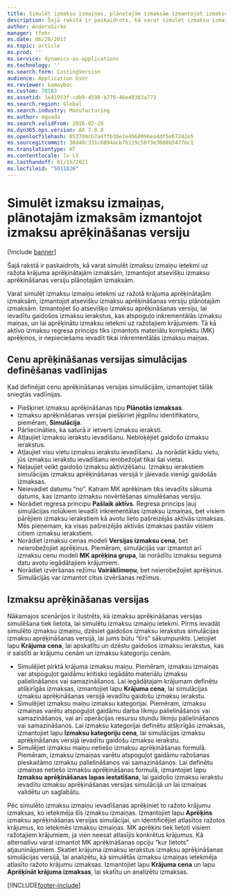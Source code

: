 ```yaml
---
title: Simulēt izmaksu izmaiņas, plānotajām izmaksām izmantojot izmaksu aprēķināšanas versiju
description: Šajā rakstā ir paskaidrots, kā varat simulēt izmaksu izmaiņu ietekmi uz ražota krājuma aprēķinātajām izmaksām, izmantojot atsevišķu izmaksu aprēķināšanas versiju plānotajām izmaksām.
author: AndersGirke
manager: tfehr
ms.date: 06/20/2017
ms.topic: article
ms.prod: ''
ms.service: dynamics-ax-applications
ms.technology: ''
ms.search.form: CostingVersion
audience: Application User
ms.reviewer: kamaybac
ms.custom: 78183
ms.assetid: 1e41953f-cdb9-4598-b776-46e49383a773
ms.search.region: Global
ms.search.industry: Manufacturing
ms.author: mguada
ms.search.validFrom: 2016-02-28
ms.dyn365.ops.version: AX 7.0.0
ms.openlocfilehash: 053709cb7a4ffb30e1e4968096ea4df5e67242e5
ms.sourcegitcommit: 38d40c331c8894acb7b119c5073e3088b54776c1
ms.translationtype: HT
ms.contentlocale: lv-LV
ms.lasthandoff: 01/15/2021
ms.locfileid: "5011826"
---
```

# <a name="simulate-cost-changes-by-using-a-costing-version-for-planned-costs"></a>Simulēt izmaksu izmaiņas, plānotajām izmaksām izmantojot izmaksu aprēķināšanas versiju

[!include [banner](../includes/banner.md)]

Šajā rakstā ir paskaidrots, kā varat simulēt izmaksu izmaiņu ietekmi uz ražota krājuma aprēķinātajām izmaksām, izmantojot atsevišķu izmaksu aprēķināšanas versiju plānotajām izmaksām.

Varat simulēt izmaksu izmaiņu ietekmi uz ražotā krājuma aprēķinātajām izmaksām, izmantojot atsevišķu izmaksu aprēķināšanas versiju plānotajām izmaksām. Izmantojiet šo atsevišķo izmaksu aprēķināšanas versiju, lai ievadītu gaidošos izmaksu ierakstus, kas atspoguļo inkrementālās izmaksu maiņas, un lai aprēķinātu izmaksu ietekmi uz ražotajiem krājumiem. Tā kā aktīvo izmaksu regresa princips tiks izmantots materiālu komplektu (MK) aprēķinos, ir nepieciešams ievadīt tikai inkrementālās izmaksu maiņas.

## <a name="guidelines-for-defining-the-simulation-costing-version"></a>Cenu aprēķināšanas versijas simulācijas definēšanas vadlīnijas
Kad definējat cenu aprēķināšanas versijas simulācijām, izmantojiet tālāk sniegtās vadlīnijas.

-   Piešķiriet izmaksu aprēķināšanas tipu **Plānotās izmaksas**.
-   Izmaksu aprēķināšanas versijai piešķiriet jēgpilnu identifikatoru, piemēram, **Simulācija**.
-   Pārliecināties, ka saturā ir ietverti izmaksu ieraksti.
-   Atļaujiet izmaksu ierakstu ievadīšanu. Nebloķējiet gaidošo izmaksu ierakstus.
-   Atļaujiet visu vietu izmaksu ierakstu ievadīšanu. Ja norādāt kādu vietu, jūs izmaksu ierakstu ievadīšanu ierobežojat tikai šai vietai.
-   Neļaujiet veikt gaidošo izmaksu aktivizēšanu. Izmaksu ierakstiem simulācijas izmaksu aprēķināšanas versijā ir jāievada vienīgi gaidošās izmaksas.
-   Neievadiet datumu “no”. Katram MK aprēķinam tiks ievadīts sākuma datums, kas izmanto izmaksu novērtēšanas simulēšanas versiju.
-   Norādiet regresa principu **Pašlaik aktīvs**. Regresa princips ļauj simulācijas nolūkiem ievadīt inkrementālas izmaksu izmaiņas, bet visiem pārējiem izmaksu ierakstiem kā avotu lieto pašreizējās aktīvās izmaksas. Mēs pieņemam, ka visas pašreizējās aktīvās izmaksas pastāv visiem citiem izmaksu ierakstiem.
-   Norādiet izmaksu cenas modeli **Versijas izmaksu cena**, bet neierobežojiet aprēķinus. Piemēram, simulācijās var izmantot arī izmaksu cenu modeli **MK aprēķina grupa**, lai norādītu izmaksu seguma datu avotu iegādātajiem krājumiem.
-   Norādiet izvēršanas režīmu **Vairāklīmeņu**, bet neierobežojiet aprēķinus. Simulācijās var izmantot citus izvēršanas režīmus.

## <a name="costing-versions"></a>Izmaksu aprēķināšanas versijas
Nākamajos scenārijos ir ilustrēts, kā izmaksu aprēķināšanas versijas simulēšana tiek lietota, lai simulētu izmaksu izmaiņu ietekmi. Pirms ievadāt simulēto izmaksu izmaiņu, dzēsiet gaidošos izmaksu ierakstus simulācijas izmaksu aprēķināšanas versijā, lai jums būtu “tīrs” sākumpunkts. Lietojiet lapu **Krājuma cena**, lai apskatītu un dzēstu gaidošos izmaksu ierakstus, kas ir saistīti ar krājumu cenām un izmaksu kategoriju cenām.

-   Simulējiet pirktā krājuma izmaksu maiņu. Piemēram, izmaksu izmaiņas var atspoguļot gaidāmu kritisko iegādāto materiālu izmaksu palielināšanos vai samazināšanos. Lai iegādātajam krājumam definētu atšķirīgās izmaksas, izmantojiet lapu **Krājuma cena**, lai simulācijas izmaksu aprēķināšanas versijā ievadītu gaidošu izmaksu ierakstu.
-   Simulējiet izmaksu maiņu izmaksu kategorijai. Piemēram, izmaksu izmaiņas varētu atspoguļot gaidāmu darba likmju palielināšanos vai samazināšanos, vai arī operācijas resursu stundu likmju palielināšanos vai samazināšanos. Lai izmaksu kategorijai definētu atšķirīgās izmaksas, izmantojiet lapu **Izmaksu kategoriju cena**, lai simulācijas izmaksu aprēķināšanas versijā ievadītu gaidošu izmaksu ierakstu.
-   Simulējiet izmaksu maiņu netiešo izmaksu aprēķināšanas formulā. Piemēram, izmaksu izmaiņas varētu atspoguļot gaidāmu ražošanas pieskaitāmo izmaksu palielināšanos vai samazināšanos. Lai definētu izmaiņas netiešo izmaksu aprēķināšanas formulā, izmantojiet lapu **Izmaksu aprēķināšanas lapas iestatīšana**, lai gaidošo izmaksu ierakstu ievadītu izmaksu aprēķināšanas versijas simulācijā un lai izmaiņas validētu un saglabātu.

Pēc simulēto izmaksu izmaiņu ievadīšanas aprēķiniet to ražoto krājumu izmaksas, ko ietekmēja šīs izmaksu izmaiņas. Izmantojiet lapu **Aprēķins** izmaksu aprēķināšanas versijas simulācijai, un identificējiet atlasītos ražotos krājumus, ko ietekmēs izmaksu izmaiņas. MK aprēķini tiek lietoti visiem ražotajiem krājumiem, ja vien neesat atlasījis konkrētus krājumus. Kā alternatīvu varat izmantot MK aprēķināšanas opciju “kur lietots” atjauninājumiem. Skatiet krājuma izmaksu ierakstus izmaksu aprēķināšanas simulācijas versijā, lai analizētu, kā simulētās izmaksu izmaiņas ietekmēja atlasīto ražoto krājumu izmaksas. Izmantojiet lapu **Krājuma cena** un lapu **Aprēķināt krājuma izmaksas**, lai skatītu un analizētu izmaksas.





[!INCLUDE[footer-include](../../includes/footer-banner.md)]